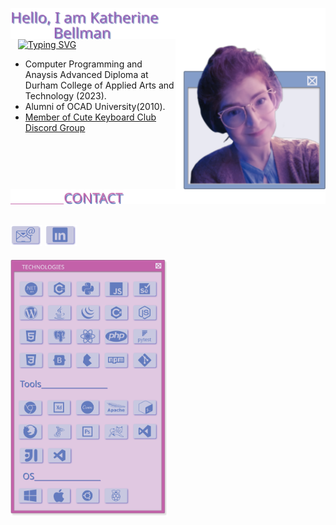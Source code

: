 <a href="#"> <img src="assets/hello-title.svg" align="left" /></a>

&nbsp;&nbsp;&nbsp;[![Typing SVG](https://readme-typing-svg.herokuapp.com?font=Press+Start+2P&size=20&color=B93A97&background=A4A6F656&multiline=true&width=550&height=95&lines=&nbsp;I+use+creative+;solutions+to+solve+;computational+problems)](https://git.io/typing-svg)<a href="#"><img src="assets/portrait-browser.svg" align="right" width="240" height="240" /></a>
<br/>
*   Computer Programming and Anaysis Advanced Diploma at Durham College of Applied Arts and Technology (2023).
*   Alumni of OCAD University(2010).    
*   <a href="https://discord.gg/cutekeyboardclub" target="_blank">Member of Cute Keyboard Club Discord Group</a>

<img src="assets/contact-me.svg" />

<a href="mailto:katherine.bellman@dcmail.ca" target="_blank" ><img src="assets/email-button.svg"  width="10%"/></a> <a href="https://www.linkedin.com/in/katherine-bellman/" target="_blank"><img src="assets/linked-in-button.svg" width="10%"/></a> <!-- <a href="https://codepen.io/tsukiyomi-inari" target="_blank"><img src="assets/code-pen-button.svg"/></a> -->
---

<img src="assets/technologies_window.svg"  width="50%" >
